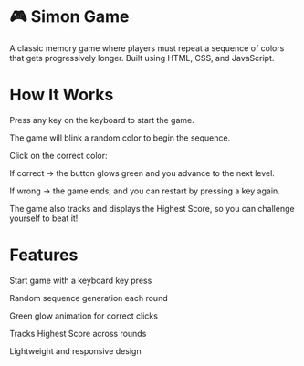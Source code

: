 # 🎮 Simon Game
A classic memory game where players must repeat a sequence of colors that gets progressively longer. Built using HTML, CSS, and JavaScript.

# How It Works
Press any key on the keyboard to start the game.

The game will blink a random color to begin the sequence.

Click on the correct color:

If correct → the button glows green and you advance to the next level.

If wrong → the game ends, and you can restart by pressing a key again.

The game also tracks and displays the Highest Score, so you can challenge yourself to beat it!

# Features
Start game with a keyboard key press

Random sequence generation each round

Green glow animation for correct clicks

Tracks Highest Score across rounds

Lightweight and responsive design

